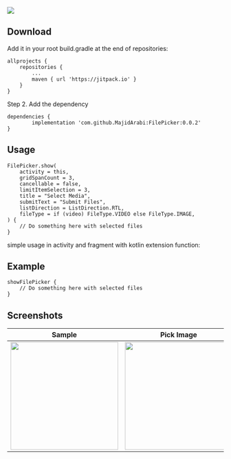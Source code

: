 
[![](https://jitpack.io/v/MajidArabi/FilePicker.svg)](https://jitpack.io/#MajidArabi/FilePicker)

## Download

Add it in your root build.gradle at the end of repositories:

	allprojects {
		repositories {
			...
			maven { url 'https://jitpack.io' }
		}
	}
  
Step 2. Add the dependency

	dependencies {
	        implementation 'com.github.MajidArabi:FilePicker:0.0.2'
	}

## Usage
	
	FilePicker.show(
	    activity = this,
	    gridSpanCount = 3,
	    cancellable = false,
	    limitItemSelection = 3,
	    title = "Select Media",
	    submitText = "Submit Files",
	    listDirection = ListDirection.RTL,
	    fileType = if (video) FileType.VIDEO else FileType.IMAGE,
	) {
		// Do something here with selected files
	}

simple usage in activity and fragment with kotlin extension function:

## Example

	showFilePicker { 
		// Do something here with selected files
	}


## Screenshots

| Sample | Pick Image | Pick Video
|--|--|--|
| <img src="https://github.com/MajidArabi/FilePicker/blob/master/Screenshot_20220225-232932.png" width="250" /> | <img src="https://github.com/MajidArabi/FilePicker/blob/master/Screenshot_20220225-233059.png" width="250" /> | <img src="https://github.com/MajidArabi/FilePicker/blob/master/Screenshot_20220225-233013.png" width="250" />
